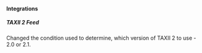 
#### Integrations

##### TAXII 2 Feed
Changed the condition used to determine, which version of TAXII 2 to use - 2.0 or 2.1.
